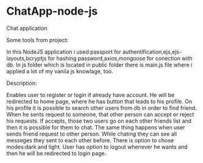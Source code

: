 # ChatApp-node-js

Chat application

Some tools from project:

In this NodeJS application i used:passport for authentification,ejs,ejs-layouts,bcryptjs for hashing password,axios,mongoose for
conection with db.
In  js folder which is located  in public folder there is main.js file where i applied a lot of my vanila js knowlage, too.

Description:

Enables user to register or login if already have account. He will be redirected to home page, 
where he has button that leads to his profile.
On his profile it is possible to search other users from db in order to find friend.
When he sents request to someone, that other person can accept or reject his requests.
If accepts, those two users go on each other friends list and then it is possible for them to chat. The same thing happens
when user sends friend request to other person.
While chating they can see all messeges they sent to each other before.
There is option to chose modes:dark and light.
User has option to logout whenever he wants and then he will be redirected to login page.
